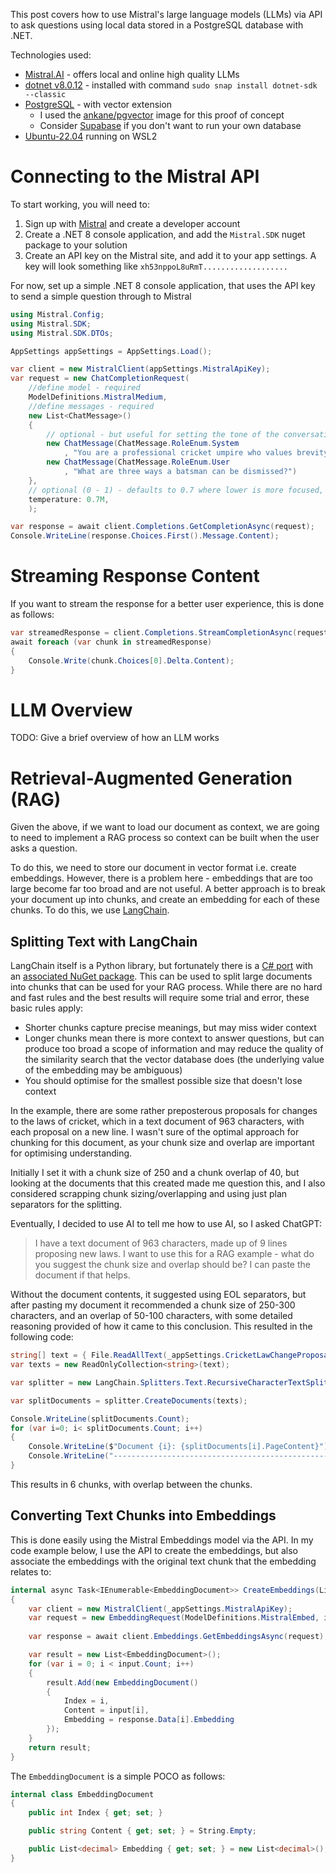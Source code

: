 This post covers how to use Mistral's large language models (LLMs) via API to ask questions using local data stored in a PostgreSQL database with .NET.

Technologies used:
- [Mistral.AI](https://mistral.ai/technology/#models) - offers local and online high quality LLMs 
- [dotnet v8.0.12](https://dotnet.microsoft.com/en-us/download) - installed with command `sudo snap install dotnet-sdk --classic`
- [PostgreSQL](http://postgresql.org/) - with vector extension 
  - I used the [ankane/pgvector](https://hub.docker.com/r/ankane/pgvector) image for this proof of concept
  - Consider [Supabase](https://supabase.com/) if you don't want to run your own database
- [Ubuntu-22.04](https://ubuntu.com/download) running on WSL2

# Connecting to the Mistral API

To start working, you will need to:

1. Sign up with [Mistral](https://mistral.ai/) and create a developer account
2. Create a .NET 8 console application, and add the `Mistral.SDK` nuget package to your solution
3. Create an API key on the Mistral site, and add it to your app settings.  A key will look something like `xh53nppoL8uRmT...................`

For now, set up a simple .NET 8 console application, that uses the API key to send a simple question through to Mistral

```csharp
using Mistral.Config;
using Mistral.SDK;
using Mistral.SDK.DTOs;

AppSettings appSettings = AppSettings.Load();

var client = new MistralClient(appSettings.MistralApiKey);
var request = new ChatCompletionRequest(
    //define model - required
    ModelDefinitions.MistralMedium,
    //define messages - required
    new List<ChatMessage>()
    {
        // optional - but useful for setting the tone of the conversation
        new ChatMessage(ChatMessage.RoleEnum.System
            , "You are a professional cricket umpire who values brevity."),
        new ChatMessage(ChatMessage.RoleEnum.User
            , "What are three ways a batsman can be dismissed?")
    },
    // optional (0 - 1) - defaults to 0.7 where lower is more focused, higher more random
    temperature: 0.7M,
    );

var response = await client.Completions.GetCompletionAsync(request);
Console.WriteLine(response.Choices.First().Message.Content);
```

# Streaming Response Content

If you want to stream the response for a better user experience, this is done as follows:

```csharp
var streamedResponse = client.Completions.StreamCompletionAsync(request);
await foreach (var chunk in streamedResponse)
{
    Console.Write(chunk.Choices[0].Delta.Content);
}
```

# LLM Overview

TODO: Give a brief overview of how an LLM works

# Retrieval-Augmented Generation (RAG)

Given the above, if we want to load our document as context, we are going to need to 
implement a RAG process so context can be built when the user asks a question.

To do this, we need to store our document in vector format i.e. create embeddings.  However, 
there is a problem here - embeddings that are too large become far too broad and are not useful.
A better approach is to break your document up into chunks, and create an embedding for each 
of these chunks.  To do this, we use [LangChain](https://www.langchain.com/).

## Splitting Text with LangChain

LangChain itself is a Python library, but fortunately there is a [C# port](https://github.com/tryAGI/LangChain) with 
an [associated NuGet package](https://www.nuget.org/packages/LangChain).  This can be used to split 
large documents into chunks that can be used for your RAG process.  While there are no hard and fast 
rules and the best results will require some trial and error, these basic rules apply:

- Shorter chunks capture precise meanings, but may miss wider context
- Longer chunks mean there is more context to answer questions, but can produce too broad a scope of information and may reduce the quality of the similarity search that the vector database does (the underlying value of the embedding may be ambiguous)
- You should optimise for the smallest possible size that doesn't lose context

In the example, there are some rather preposterous proposals for changes to the laws of cricket, which in a text document of 963 characters, with each proposal on a new line.  I wasn't sure of the optimal approach for chunking for this document, as your chunk size and overlap are important for optimising understanding.

Initially I set it with a chunk size of 250 and a chunk overlap of 40, but looking at the documents that this created made me question this, and I also considered scrapping chunk sizing/overlapping and using just plan separators for the splitting.  

Eventually, I decided to use AI to tell me how to use AI, so I asked ChatGPT:

> I have a text document of 963 characters, made up of 9 lines proposing new laws.  I want to use this for a RAG example - what do you suggest the chunk size and overlap should be?  I can paste the document if that helps.

Without the document contents, it suggested using EOL separators, but after pasting my document it recommended a chunk size of 250-300 characters, and an overlap of 50-100 characters, with some detailed reasoning provided of how it came to this conclusion.  This resulted in the following code:

```csharp
string[] text = { File.ReadAllText(_appSettings.CricketLawChangeProposalDocumentPath) };
var texts = new ReadOnlyCollection<string>(text);

var splitter = new LangChain.Splitters.Text.RecursiveCharacterTextSplitter(chunkSize: 275, chunkOverlap: 50);

var splitDocuments = splitter.CreateDocuments(texts);

Console.WriteLine(splitDocuments.Count);
for (var i=0; i< splitDocuments.Count; i++)
{
    Console.WriteLine($"Document {i}: {splitDocuments[i].PageContent}");
    Console.WriteLine("-------------------------------------------------------");
}
```

This results in 6 chunks, with overlap between the chunks.

## Converting Text Chunks into Embeddings

This is done easily using the Mistral Embeddings model via the API.  In my code example below, I use the API to create the embeddings, but also associate the embeddings with the original 
text chunk that the embedding relates to:

```csharp
internal async Task<IEnumerable<EmbeddingDocument>> CreateEmbeddings(List<string> input)
{
    var client = new MistralClient(_appSettings.MistralApiKey);
    var request = new EmbeddingRequest(ModelDefinitions.MistralEmbed, input);
     
    var response = await client.Embeddings.GetEmbeddingsAsync(request);

    var result = new List<EmbeddingDocument>();
    for (var i = 0; i < input.Count; i++)
    {
        result.Add(new EmbeddingDocument()
        {
            Index = i,
            Content = input[i],
            Embedding = response.Data[i].Embedding
        });
    }
    return result;
}
```

The `EmbeddingDocument` is a simple POCO as follows:

```csharp
internal class EmbeddingDocument
{
    public int Index { get; set; }

    public string Content { get; set; } = String.Empty;

    public List<decimal> Embedding { get; set; } = new List<decimal>();
}
```

